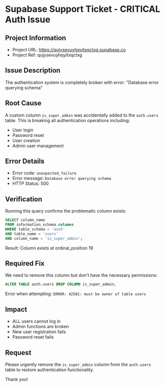 # Supabase Support Ticket - CRITICAL Auth Issue

## Project Information
- Project URL: https://qujysevuyhqyitxqctxg.supabase.co
- Project Ref: qujysevuyhqyitxqctxg

## Issue Description
The authentication system is completely broken with error: "Database error querying schema"

## Root Cause
A custom column `is_super_admin` was accidentally added to the `auth.users` table. This is breaking all authentication operations including:
- User login
- Password reset
- User creation
- Admin user management

## Error Details
- Error code: `unexpected_failure`
- Error message: `Database error querying schema`
- HTTP Status: 500

## Verification
Running this query confirms the problematic column exists:
```sql
SELECT column_name 
FROM information_schema.columns 
WHERE table_schema = 'auth' 
AND table_name = 'users' 
AND column_name = 'is_super_admin';
```

Result: Column exists at ordinal_position 19

## Required Fix
We need to remove this column but don't have the necessary permissions:
```sql
ALTER TABLE auth.users DROP COLUMN is_super_admin;
```

Error when attempting: `ERROR: 42501: must be owner of table users`

## Impact
- ALL users cannot log in
- Admin functions are broken
- New user registration fails
- Password reset fails

## Request
Please urgently remove the `is_super_admin` column from the `auth.users` table to restore authentication functionality.

Thank you!